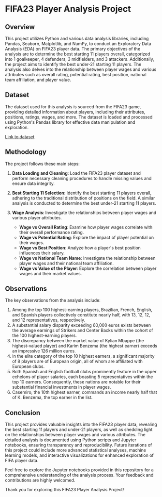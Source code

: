 # FIFA23 Player Analysis Project

## Overview

This project utilizes Python and various data analysis libraries, including Pandas, Seaborn, Matplotlib, and NumPy, to conduct an Exploratory Data Analysis (EDA) on FIFA23 player data. The primary objectives of the analysis are to determine the best starting 11 players overall, categorized into 1 goalkeeper, 4 defenders, 3 midfielders, and 3 attackers. Additionally, the project aims to identify the best under-21 starting 11 players. The analysis also delves into the relationship between player wages and various attributes such as overall rating, potential rating, best position, national team affiliation, and player value.

## Dataset

The dataset used for this analysis is sourced from the FIFA23 game, providing detailed information about players, including their attributes, positions, ratings, wages, and more. The dataset is loaded and processed using Python's Pandas library for effective data manipulation and exploration.

[Link to dataset](https://www.kaggle.com/datasets/sanjeetsinghnaik/fifa-23-players-dataset)

## Methodology

The project follows these main steps:

1. **Data Loading and Cleaning**: Load the FIFA23 player dataset and perform necessary cleaning procedures to handle missing values and ensure data integrity.

2. **Best Starting 11 Selection**: Identify the best starting 11 players overall, adhering to the traditional distribution of positions on the field. A similar analysis is conducted to determine the best under-21 starting 11 players.

3. **Wage Analysis**: Investigate the relationships between player wages and various player attributes.

    - **Wage vs Overall Rating**: Examine how player wages correlate with their overall performance rating.
    - **Wage vs Potential Rating**: Explore the impact of player potential on their wages.
    - **Wage vs Best Position**: Analyze how a player's best position influences their salary.
    - **Wage vs National Team Name**: Investigate the relationship between player wages and their national team affiliation.
    - **Wage vs Value of the Player**: Explore the correlation between player wages and their market values.

## Observations

The key observations from the analysis include:

1. Among the top 100 highest-earning players, Brazilian, French, English, and Spanish players collectively constitute nearly half, with 13, 12, 12, and 12 representatives, respectively.
2. A substantial salary disparity exceeding 60,000 euros exists between the average earnings of Strikers and Center Backs within the cohort of the 100 highest-earning players.
3. The discrepancy between the market value of Kylian Mbappe (the highest-valued player) and Karim Benzema (the highest earner) exceeds an impressive 126 million euros.
4. In the elite category of the top 10 highest earners, a significant majority of 8 players are of European origin, all of whom are affiliated with European clubs.
5. Both Spanish and English football clubs prominently feature in the upper echelons of player salaries, each boasting 5 representatives within the top 10 earners. Consequently, these nations are notable for their substantial financial investments in player wages.
6. Casemiro, the 10th highest earner, commands an income nearly half that of K. Benzema, the top earner in the list.

## Conclusion

This project provides valuable insights into the FIFA23 player data, revealing the best starting 11 players and under-21 players, as well as shedding light on the relationships between player wages and various attributes. The detailed analysis is documented using Python scripts and Jupyter notebooks, ensuring transparency and reproducibility. Future iterations of this project could include more advanced statistical analyses, machine learning models, and interactive visualizations for enhanced exploration of FIFA player data.

Feel free to explore the Jupyter notebooks provided in this repository for a comprehensive understanding of the analysis process. Your feedback and contributions are highly welcomed.

Thank you for exploring this FIFA23 Player Analysis Project!

